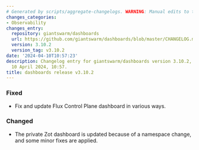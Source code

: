 ```yaml
---
# Generated by scripts/aggregate-changelogs. WARNING: Manual edits to this files will be overwritten.
changes_categories:
- Observability
changes_entry:
  repository: giantswarm/dashboards
  url: https://github.com/giantswarm/dashboards/blob/master/CHANGELOG.md#3102---2024-04-10
  version: 3.10.2
  version_tag: v3.10.2
date: '2024-04-10T10:57:23'
description: Changelog entry for giantswarm/dashboards version 3.10.2, published on
  10 April 2024, 10:57.
title: dashboards release v3.10.2
---
```


### Fixed
- Fix and update Flux Control Plane dashboard in various ways.
### Changed
- The private Zot dashboard is updated because of a namespace change, and some minor fixes are applied.
